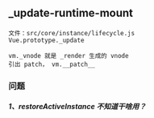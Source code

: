 
## _update-runtime-mount

    文件：src/core/instance/lifecycle.js
    Vue.prototype._update

    vm._vnode 就是 _render 生成的 vnode
    引出 patch， vm.__patch__

### 问题
##### 1、restoreActiveInstance 不知道干啥用？
